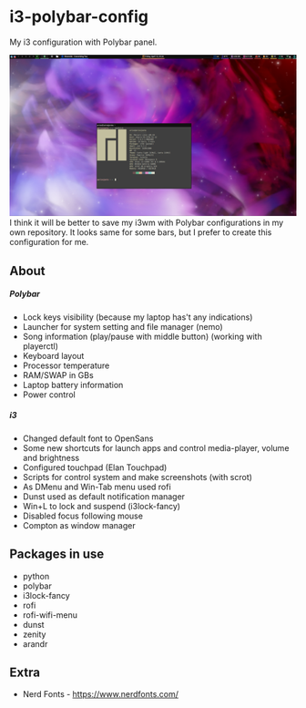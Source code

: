 # i3-polybar-config
My i3 configuration with Polybar panel.

![Desktop demo](https://github.com/AriosJentu/i3-polybar-config/blob/master/demo.png?raw=true "Desktop demo")
I think it will be better to save my i3wm with Polybar configurations in my own repository.
It looks same for some bars, but I prefer to create this configuration for me.

## About

##### Polybar
- Lock keys visibility (because my laptop has't any indications)
- Launcher for system setting and file manager (nemo)
- Song information (play/pause with middle button) (working with playerctl)
- Keyboard layout
- Processor temperature
- RAM/SWAP in GBs
- Laptop battery information
- Power control

##### i3
- Changed default font to OpenSans
- Some new shortcuts for launch apps and control media-player, volume and brightness
- Configured touchpad (Elan Touchpad)
- Scripts for control system and make screenshots (with scrot)
- As DMenu and Win-Tab menu used rofi
- Dunst used as default notification manager
- Win+L to lock and suspend (i3lock-fancy)
- Disabled focus following mouse
- Compton as window manager

## Packages in use
* python
* polybar
* i3lock-fancy
* rofi
* rofi-wifi-menu
* dunst
* zenity
* arandr

## Extra
* Nerd Fonts - https://www.nerdfonts.com/
